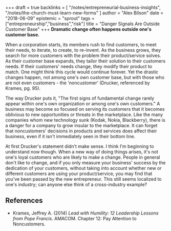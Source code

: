 +++
draft = true
backlinks = [
  "/notes/entrepreneurial-business-insights",
  "/notes/the-church-must-learn-new-forms"
]
author = "Alex Bilson"
date = "2018-06-09"
epistemic = "sprout"
tags = ["entrepreneurship","business","risk"]
title = "Danger Signals Are Outside Customer Base"
+++
**Dramatic change often happens outside one's customer base.**

When a corporation starts, its members rush to find customers, to meet their needs, to iterate, to create, to re-invent.  As the business grows, they search for more customers with the problem their product/service solves.  As their customer base expands, they tailor their solution to their customers needs.  If their customers' needs change, they modify their product to match.  One might think this cycle would continue forever.  Yet the drastic changes happen, not among one's own customer base, but with those who are not even customers - the 'noncustomer' (Drucker, referenced by Krames, pg. 95).

The way Drucker puts it, "The first signs of fundamental change rarely appear within one's own organization or among one's own customers."  A business may become so focused on serving its customers that it becomes oblivious to new opportunities or threats in the marketplace.  Like the many companies whom new technology sunk (Kodak, Nokia, Blackberry), there is a danger for a company to grow insular to the marketplace.  It can forget that noncustomers' decisions in products and services does affect their business, even if it isn't immediately seen in their bottom line.

At first Drucker's statement didn't make sense.  I think I'm beginning to understand now though.  When a new way of doing things arises, it's not one's loyal customers who are likely to make a change.  People in general don't like to change, and if you only measure your business' success by the dedication of your customers, without taking into account whether new or different customers are using your product/service, you may find that you've been passed by the new entrepreneur.  This still seems localized to one's industry; can anyone else think of a cross-industry example?

## References

- Krames, Jeffrey A. (2014) _Lead with Humility: 12 Leadership Lessons from Pope Francis_. AMACOM. Chapter 12: Pay Attention to Noncustomers.

